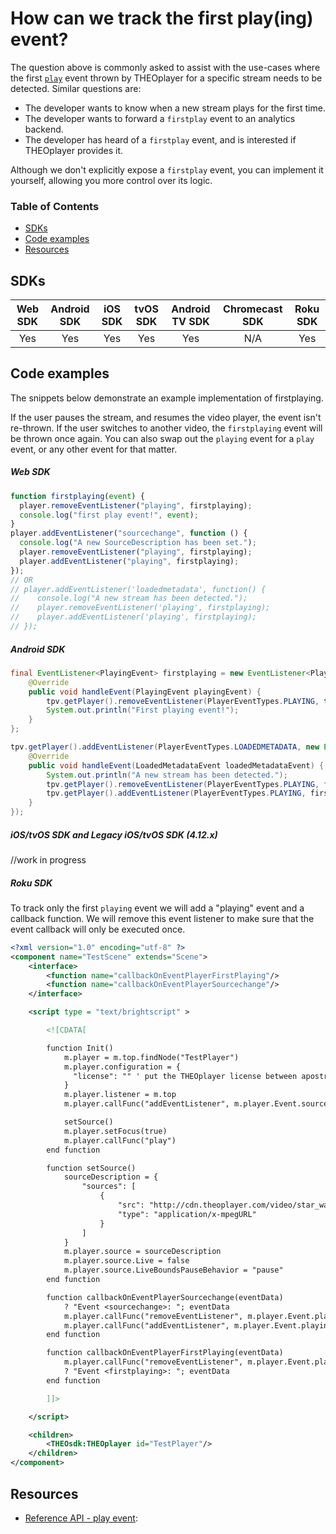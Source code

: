 # How can we track the first play(ing) event?

The question above is commonly asked to assist with the use-cases where the first [`play`](pathname:///theoplayer/v6/api-reference/web/interfaces/PlayerEventMap.html#play) event thrown by THEOplayer for a specific stream needs to be detected. Similar questions are:

- The developer wants to know when a new stream plays for the first time.
- The developer wants to forward a `firstplay` event to an analytics backend.
- The developer has heard of a `firstplay` event, and is interested if THEOplayer provides it.

Although we don't explicitly expose a `firstplay` event, you can implement it yourself, allowing you more control over its logic.

### Table of Contents

- [SDKs](#sdks)
- [Code examples](#code-examples)
- [Resources](#resources)

## SDKs

| Web SDK | Android SDK | iOS SDK | tvOS SDK | Android TV SDK | Chromecast SDK | Roku SDK |
| :-----: | :---------: | :-----: | :------: | :------------: | :------------: | :------: |
|   Yes   |     Yes     |   Yes   |   Yes    |      Yes       |      N/A       |   Yes    |

## Code examples

The snippets below demonstrate an example implementation of firstplaying.

If the user pauses the stream, and resumes the video player, the event isn't re-thrown. If the user switches to another video, the `firstplaying` event will be thrown once again.
You can also swap out the `playing` event for a `play` event, or any other event for that matter.

##### Web SDK

```js
function firstplaying(event) {
  player.removeEventListener("playing", firstplaying);
  console.log("first play event!", event);
}
player.addEventListener("sourcechange", function () {
  console.log("A new SourceDescription has been set.");
  player.removeEventListener("playing", firstplaying);
  player.addEventListener("playing", firstplaying);
});
// OR
// player.addEventListener('loadedmetadata', function() {
//    console.log("A new stream has been detected.");
//    player.removeEventListener('playing', firstplaying);
//    player.addEventListener('playing', firstplaying);
// });
```

##### Android SDK

```java
final EventListener<PlayingEvent> firstplaying = new EventListener<PlayingEvent>() {
    @Override
    public void handleEvent(PlayingEvent playingEvent) {
        tpv.getPlayer().removeEventListener(PlayerEventTypes.PLAYING, this);
        System.out.println("First playing event!");
    }
};

tpv.getPlayer().addEventListener(PlayerEventTypes.LOADEDMETADATA, new EventListener<LoadedMetadataEvent>() {
    @Override
    public void handleEvent(LoadedMetadataEvent loadedMetadataEvent) {
        System.out.println("A new stream has been detected.");
        tpv.getPlayer().removeEventListener(PlayerEventTypes.PLAYING, firstplaying);
        tpv.getPlayer().addEventListener(PlayerEventTypes.PLAYING, firstplaying);
    }
});
```

##### iOS/tvOS SDK and Legacy iOS/tvOS SDK (4.12.x)

//work in progress

##### Roku SDK

To track only the first `playing` event we will add a "playing" event and a callback function. We will remove this event listener to make sure that the event callback will only be executed once.

```xml
<?xml version="1.0" encoding="utf-8" ?>
<component name="TestScene" extends="Scene">
    <interface>
        <function name="callbackOnEventPlayerFirstPlaying"/>
        <function name="callbackOnEventPlayerSourcechange"/>
    </interface>

    <script type = "text/brightscript" >

        <![CDATA[

        function Init()
            m.player = m.top.findNode("TestPlayer")
            m.player.configuration = {
              "license": "" ' put the THEOplayer license between apostrophes
            }
            m.player.listener = m.top
            m.player.callFunc("addEventListener", m.player.Event.sourcechange, "callbackOnEventPlayerSourcechange")

            setSource()
            m.player.setFocus(true)
            m.player.callFunc("play")
        end function

        function setSource()
            sourceDescription = {
                "sources": [
                    {
                        "src": "http://cdn.theoplayer.com/video/star_wars_episode_vii-the_force_awakens_official_comic-con_2015_reel_(2015)/index.m3u8",
                        "type": "application/x-mpegURL"
                    }
                ]
            }
            m.player.source = sourceDescription
            m.player.source.Live = false
            m.player.source.LiveBoundsPauseBehavior = "pause"
        end function

        function callbackOnEventPlayerSourcechange(eventData)
            ? "Event <sourcechange>: "; eventData
            m.player.callFunc("removeEventListener", m.player.Event.playing, "callbackOnEventPlayerFirstPlaying")
            m.player.callFunc("addEventListener", m.player.Event.playing, "callbackOnEventPlayerFirstPlaying")
        end function

        function callbackOnEventPlayerFirstPlaying(eventData)
            m.player.callFunc("removeEventListener", m.player.Event.playing, "callbackOnEventPlayerFirstPlaying")
            ? "Event <firstplaying>: "; eventData
        end function

        ]]>

    </script>

    <children>
	    <THEOsdk:THEOplayer id="TestPlayer"/>
    </children>
</component>
```

## Resources

- [Reference API - play event](pathname:///theoplayer/v6/api-reference/web/interfaces/PlayerEventMap.html#play):
